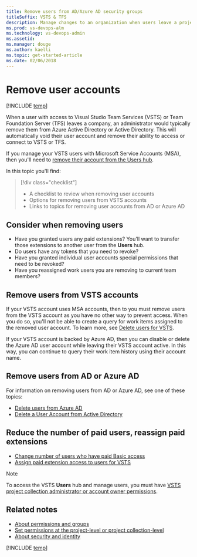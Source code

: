 ```yaml
---
title: Remove users from AD/Azure AD security groups 
titleSuffix: VSTS & TFS
description: Manage changes to an organization when users leave a project or company by removing their user account from AD/Azure AD (AAD) security groups  
ms.prod: vs-devops-alm
ms.technology: vs-devops-admin
ms.assetid: 
ms.manager: douge
ms.author: kaelli
ms.topic: get-started-article
ms.date: 02/06/2018
---
```

[//]: # (monikerRange: '>= tfs-2013')

# Remove user accounts



[!INCLUDE [temp](../_shared/version-vsts-tfs-all-versions.md)]

When a user with access to Visual Studio Team Services (VSTS) or Team Foundation Server (TFS) leaves a company, an administrator would typically remove them from Azure Active Directory or Active Directory. This will automatically void their user account and remove their ability to access or connect to VSTS or TFS. 

If you manage your VSTS users with Microsoft Service Accounts (MSA), then you'll need to [remove their account from the Users hub](../accounts/delete-account-users.md). 


In this topic you'll find:
> [!div class="checklist"]   
> * A checklist to review when removing user accounts
> * Options for removing users from VSTS accounts
> * Links to topics for removing user accounts from AD or Azure AD  

## Consider when removing users

- Have you granted users any paid extensions? You'll want to transfer those extensions to another user from the **Users** hub. 
- Do users have any tokens that you need to revoke?
- Have you granted individual user accounts special permissions that need to be revoked? 
- Have you reassigned work users you are removing to current team members? 


## Remove users from VSTS accounts

If your VSTS account uses MSA accounts, then to you must remove users from the VSTS account as you have no other way to prevent access. When you do so, you'll not be able to create a query for work items assigned to the removed user account. To learn more, see [Delete users for VSTS](../accounts/delete-account-users.md).

If your VSTS account is backed by Azure AD, then you can disable or delete the Azure AD user account while leaving their VSTS account active. In this way, you can continue to query their work item history using their account name.

## Remove users from AD or Azure AD

For information on removing users from AD or Azure AD, see one of these topics: 

- [Delete users from Azure AD](https://docs.microsoft.com/azure/active-directory/add-users-azure-active-directory#delete-users-from-azure-ad)
- [Delete a User Account from Active Directory](https://technet.microsoft.com/en-us/library/cc753730.aspx)

 
## Reduce the number of paid users, reassign paid extensions

- [Change number of users who have paid Basic access](../billing/buy-basic-access-add-users.md)
- [Assign paid extension access to users for VSTS](../marketplace/assign-paid-extensions.md)

> [!NOTE]   
> To access the VSTS **Users** hub and manage users, you must have 
[VSTS project collection administrator or account owner permissions](lookup-account-owner-admin.md).

## Related notes

- [About permissions and groups](../security/about-permissions.md)
- [Set permissions at the project-level or project collection-level](set-project-collection-level-permissions.md)
- [About security and identity](about-security-identity.md)

[!INCLUDE [temp](../_shared/help-support-shared.md)] 

